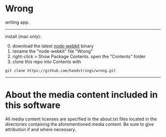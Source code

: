 # Wrong
writing app.
* * *
install (mac only):

0. download the latest
   [node-webkit](https://github.com/rogerwang/node-webkit#downloads) binary
0. rename the "node-webkit" file "Wrong"
0. right-click > Show Package Contents. open the "Contents" folder
0. clone this repo into Contents with 
```
git clone https://github.com/handstrings/wrong.git
```
* * *
# About the media content included in this software
All media content licenses are specified in the about.txt files located in the
directories containing the aforementioned media content. Be sure to give
attribution if and where necessary.
